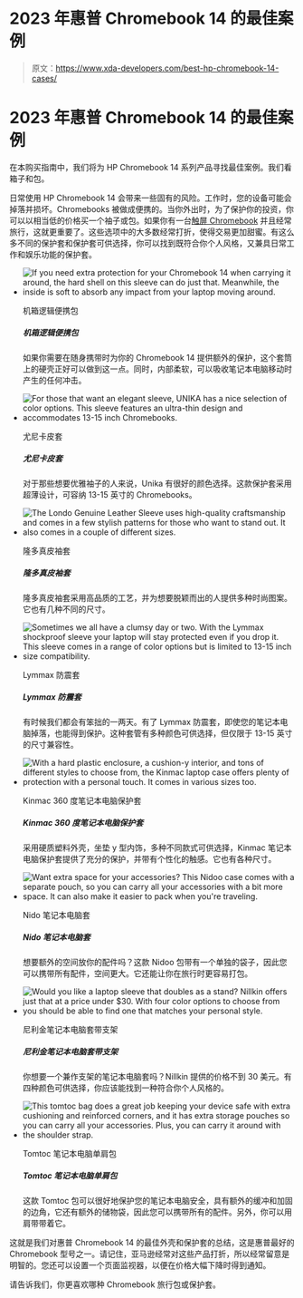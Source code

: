 # 2023 年惠普 Chromebook 14 的最佳案例

> 原文：<https://www.xda-developers.com/best-hp-chromebook-14-cases/>

# 2023 年惠普 Chromebook 14 的最佳案例

在本购买指南中，我们将为 HP Chromebook 14 系列产品寻找最佳案例。我们看箱子和包。

日常使用 HP Chromebook 14 会带来一些固有的风险。工作时，您的设备可能会掉落并损坏。Chromebooks 被做成便携的。当你外出时，为了保护你的投资，你可以以相当低的价格买一个袖子或包。如果你有一台[触屏 Chromebook](https://www.xda-developers.com/best-chromebooks-touchscreens/) 并且经常旅行，这就更重要了。这些选项中的大多数经常打折，使得交易更加甜蜜。有这么多不同的保护套和保护套可供选择，你可以找到既符合你个人风格，又兼具日常工作和娱乐功能的保护套。

*   <picture>![If you need extra protection for your Chromebook 14 when carrying it around, the hard shell on this sleeve can do just that. Meanwhile, the inside is soft to absorb any impact from your laptop moving around.](img/26c029ac215b75c94f1ba14a807eb799.png)</picture>

    机箱逻辑便携包

    ##### 机箱逻辑便携包

    如果你需要在随身携带时为你的 Chromebook 14 提供额外的保护，这个套筒上的硬壳正好可以做到这一点。同时，内部柔软，可以吸收笔记本电脑移动时产生的任何冲击。

*   <picture>![For those that want an elegant sleeve, UNIKA has a nice selection of color options. This sleeve features an ultra-thin design and accommodates 13-15 inch Chromebooks.](img/c055b7a1721ed8745677c561a6dd9682.png)</picture>

    尤尼卡皮套

    ##### 尤尼卡皮套

    对于那些想要优雅袖子的人来说，Unika 有很好的颜色选择。这款保护套采用超薄设计，可容纳 13-15 英寸的 Chromebooks。

*   <picture>![The Londo Genuine Leather Sleeve uses high-quality craftsmanship and comes in a few stylish patterns for those who want to stand out. It also comes in a couple of different sizes.](img/a4778eb93e01c830038f3c9ea0d5eec3.png)</picture>

    隆多真皮袖套

    ##### 隆多真皮袖套

    隆多真皮袖套采用高品质的工艺，并为想要脱颖而出的人提供多种时尚图案。它也有几种不同的尺寸。

*   <picture>![Sometimes we all have a clumsy day or two. With the Lymmax shockproof sleeve your laptop will stay protected even if you drop it. This sleeve comes in a range of color options but is limited to 13-15 inch size compatibility.](img/81bdeee02e72f6ea6f01b8181ba31890.png)</picture>

    Lymmax 防震套

    ##### Lymmax 防震套

    有时候我们都会有笨拙的一两天。有了 Lymmax 防震套，即使您的笔记本电脑掉落，也能得到保护。这种套管有多种颜色可供选择，但仅限于 13-15 英寸的尺寸兼容性。

*   <picture>![With a hard plastic enclosure, a cushion-y interior, and tons of different styles to choose from, the Kinmac laptop case offers plenty of protection with a personal touch. It comes in various sizes too.](img/ff9eae29c792743e1fea476e30909275.png)</picture>

    Kinmac 360 度笔记本电脑保护套

    ##### Kinmac 360 度笔记本电脑保护套

    采用硬质塑料外壳，坐垫 y 型内饰，多种不同款式可供选择，Kinmac 笔记本电脑保护套提供了充分的保护，并带有个性化的触感。它也有各种尺寸。

*   <picture>![Want extra space for your accessories? This Nidoo case comes with a separate pouch, so you can carry all your accessories with a bit more space. It can also make it easier to pack when you're traveling.](img/274d392d1212a927670e4c5d8fbd10e8.png)</picture>

    Nido 笔记本电脑套

    ##### Nido 笔记本电脑套

    想要额外的空间放你的配件吗？这款 Nidoo 包带有一个单独的袋子，因此您可以携带所有配件，空间更大。它还能让你在旅行时更容易打包。

*   <picture>![Would you like a laptop sleeve that doubles as a stand? Nillkin offers just that at a price under $30\. With four color options to choose from you should be able to find one that matches your personal style.](img/a15bdeda2ba1439a5c2c993ae34799d7.png)</picture>

    尼利金笔记本电脑套带支架

    ##### 尼利金笔记本电脑套带支架

    你想要一个兼作支架的笔记本电脑套吗？Nillkin 提供的价格不到 30 美元。有四种颜色可供选择，你应该能找到一种符合你个人风格的。

*   <picture>![This tomtoc bag does a great job keeping your device safe with extra cushioning and reinforced corners, and it has extra storage pouches so you can carry all your accessories. Plus, you can carry it around with the shoulder strap.](img/3536064d145d445727816efa66cf0737.png)</picture>

    Tomtoc 笔记本电脑单肩包

    ##### Tomtoc 笔记本电脑单肩包

    这款 Tomtoc 包可以很好地保护您的笔记本电脑安全，具有额外的缓冲和加固的边角，它还有额外的储物袋，因此您可以携带所有的配件。另外，你可以用肩带带着它。

这就是我们对惠普 Chromebook 14 的最佳外壳和保护套的总结，这是惠普最好的 Chromebook 型号之一。请记住，亚马逊经常对这些产品打折，所以经常留意是明智的。您还可以设置一个页面监视器，以便在价格大幅下降时得到通知。

请告诉我们，你更喜欢哪种 Chromebook 旅行包或保护套。